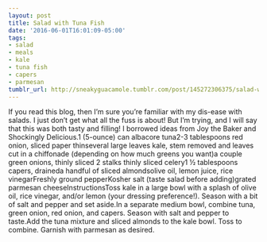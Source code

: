 ```yaml
---
layout: post
title: Salad with Tuna Fish
date: '2016-06-01T16:01:09-05:00'
tags:
- salad
- meals
- kale
- tuna fish
- capers
- parmesan
tumblr_url: http://sneakyguacamole.tumblr.com/post/145272306375/salad-with-tuna-fish
---
```

If you read this blog, then I’m sure you’re familiar with my dis-ease with salads. I just don’t get what all the fuss is about! But I’m trying, and I will say that this was both tasty and filling! I borrowed ideas from Joy the Baker and Shockingly Delicious.1 (5-ounce) can albacore tuna2-3 tablespoons red onion, sliced paper thinseveral large leaves kale, stem removed and leaves cut in a chiffonade (depending on how much greens you want)a couple green onions, thinly sliced 2 stalks thinly sliced celery1 ½ tablespoons capers, draineda handful of sliced almondsolive oil, lemon juice, rice vinegarFreshly ground pepperKosher salt (taste salad before adding)grated parmesan cheeseInstructionsToss kale in a large bowl with a splash of olive oil, rice vinegar, and/or lemon (your dressing preference!). Season with a bit of salt and pepper and set aside.In a separate medium bowl, combine tuna, green onion, red onion, and capers. Season with salt and pepper to taste.Add the tuna mixture and sliced almonds to the kale bowl. Toss to combine. Garnish with parmesan as desired.   
